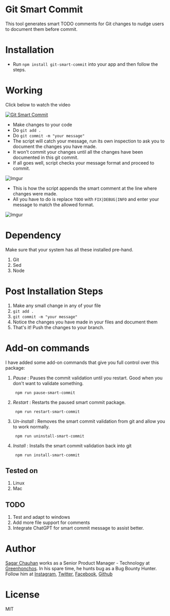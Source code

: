 # Git Smart Commit

This tool generates smart TODO comments for Git changes to nudge users to document them before commit.

# Installation

- Run `npm install git-smart-commit` into your app and then follow the steps.

# Working

Click below to watch the video

[![Git Smart Commit](https://img.youtube.com/vi/DFulKPJfwtk/0.jpg)](https://www.youtube.com/watch?v=DFulKPJfwtk)

- Make changes to your code
- Do `git add .`
- Do `git commit -m "your message"`
- The script will catch your message, run its own inspection to ask you to document the changes you have made.
- It won't commit your changes until all the changes have been documented in this git commit.
- If all goes well, script checks your message format and proceed to commit.

![Imgur](https://i.imgur.com/aywkurY.png)

- This is how the script appends the smart comment at the line where changes were made.
- All you have to do is replace `TODO` with `FIX|DEBUG|INFO` and enter your message to match the allowed format.

![Imgur](https://i.imgur.com/ZCQdoTK.png)

# Dependency

Make sure that your system has all these installed pre-hand.

1. Git
2. Sed
3. Node

# Post Installation Steps

1. Make any small change in any of your file
2. ```git add .```
3. ```git commit -m "your message"```
4. Notice the changes you have made in your files and document them
5. That's it! Push the changes to your branch.

# Add-on commands 

I have added some add-on commands that give you full control over this package:

1. *Pause* : Pauses the commit validation until you restart. Good when you don't want to validate something.
   ```
    npm run pause-smart-commit
   ```

2. *Restart* : Restarts the paused smart commit package.
   ```
    npm run restart-smart-commit
   ```

3. *Un-install* : Removes the smart commit validation from git and allow you to work normally.
   ```
    npm run uninstall-smart-commit
   ```

4. *Install* : Installs the smart commit validation back into git
   ```
    npm run install-smart-commit
   ```

## Tested on

1. Linux
2. Mac

## TODO

1. Test and adapt to windows
2. Add more file support for comments
3. Integrate ChatGPT for smart commit message to assist better.

# Author

[Sagar Chauhan](https://twitter.com/sagarchauhan005) works as a Senior Product Manager - Technology at [Greenhonchos](https://www.greenhonchos.com).
In his spare time, he hunts bug as a Bug Bounty Hunter.
Follow him at [Instagram](https://www.instagram.com/sagarchauhan005/), [Twitter](https://twitter.com/sagarchauhan005),  [Facebook](https://facebook.com/sagar.chauhan3),
[Github](https://github.com/sagarchauhan005)

# License
MIT
